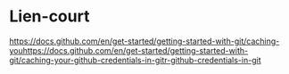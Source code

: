 # Lien-court
https://docs.github.com/en/get-started/getting-started-with-git/caching-youhttps://docs.github.com/en/get-started/getting-started-with-git/caching-your-github-credentials-in-gitr-github-credentials-in-git
